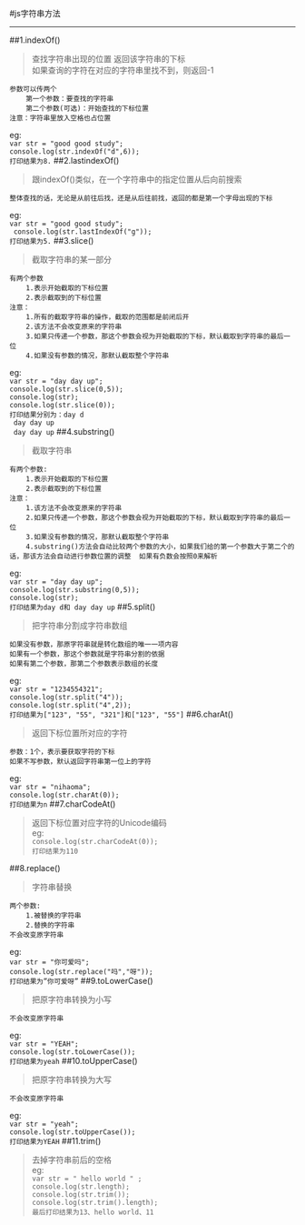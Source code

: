 #js字符串方法
***
##1.indexOf()
>查找字符串出现的位置  返回该字符串的下标  
如果查询的字符在对应的字符串里找不到，则返回-1

	参数可以传两个 
		第一个参数：要查找的字符串  
		第二个参数(可选)：开始查找的下标位置
	注意：字符串里放入空格也占位置
eg:  
	`var str = "good good study";`  
	`console.log(str.indexOf("d",6));`  
	   `打印结果为8.`
##2.lastindexOf()
>跟indexOf()类似，在一个字符串中的指定位置从后向前搜索
	
	整体查找的话，无论是从前往后找，还是从后往前找，返回的都是第一个字母出现的下标
eg:  
`var str = "good good study";`  
 ` console.log(str.lastIndexOf("g"));`  
	   `打印结果为5.`
##3.slice()
>截取字符串的某一部分

	有两个参数
		1.表示开始截取的下标位置
		2.表示截取到的下标位置
	注意：
		1.所有的截取字符串的操作，截取的范围都是前闭后开
		2.该方法不会改变原来的字符串
		3.如果只传递一个参数，那这个参数会视为开始截取的下标，默认截取到字符串的最后一位
		4.如果没有参数的情况，那默认截取整个字符串
eg:  
`var str = "day day up";`  
	   `console.log(str.slice(0,5));`  
	   `console.log(str);`  
	   ` console.log(str.slice(0)); `  
	   `打印结果分别为：day d`  
	 ` day day up`  
	  ` day day up`
##4.substring()
>截取字符串

	有两个参数:
		1.表示开始截取的下标位置
		2.表示截取到的下标位置
	注意：
		1.该方法不会改变原来的字符串
		2.如果只传递一个参数，那这个参数会视为开始截取的下标，默认截取到字符串的最后一位
		3.如果没有参数的情况，那默认截取整个字符串
		4.substring()方法会自动比较两个参数的大小，如果我们给的第一个参数大于第二个的话，那该方法会自动进行参数位置的调整  如果有负数会按照0来解析
eg:    
`var str = "day day up";`  
`console.log(str.substring(0,5));`  
`console.log(str);`  
`打印结果为day d和 day day up`
##5.split()
>把字符串分割成字符串数组

	如果没有参数，那原字符串就是转化数组的唯一一项内容
	如果有一个参数，那这个参数就是字符串分割的依据
	如果有第二个参数，那第二个参数表示数组的长度
eg:  
`var str = "1234554321";`  
`console.log(str.split("4"));`  
`console.log(str.split("4",2));`  
`打印结果为["123", "55", "321"]和["123", "55"]`
##6.charAt()
>返回下标位置所对应的字符

	参数：1个，表示要获取字符的下标  
	如果不写参数，默认返回字符串第一位上的字符
eg:  
`var str = "nihaoma";`  
`console.log(str.charAt(0));`  
`打印结果为n`
##7.charCodeAt()
>返回下标位置对应字符的Unicode编码  
eg:  
`console.log(str.charCodeAt(0));`  
`打印结果为110`

##8.replace()
>字符串替换

	两个参数:
		1.被替换的字符串
		2.替换的字符串
	不会改变原字符串
eg:  
`var str = "你可爱吗";`  
`console.log(str.replace("吗","呀"));`  
`打印结果为”你可爱呀”`
##9.toLowerCase()
>把原字符串转换为小写

	不会改变原字符串
eg:  
`var str = "YEAH";`  
`console.log(str.toLowerCase());`  
`打印结果为yeah`
##10.toUpperCase()
>把原字符串转换为大写

	不会改变原字符串
eg:  
`var str = "yeah";`  
`console.log(str.toUpperCase());`  
`打印结果为YEAH`
##11.trim()
>去掉字符串前后的空格  
eg:  
`var str = " hello world " ;`  
`console.log(str.length);`  
`console.log(str.trim());`  
`console.log(str.trim().length);`  
`最后打印结果为13、hello world、11`
